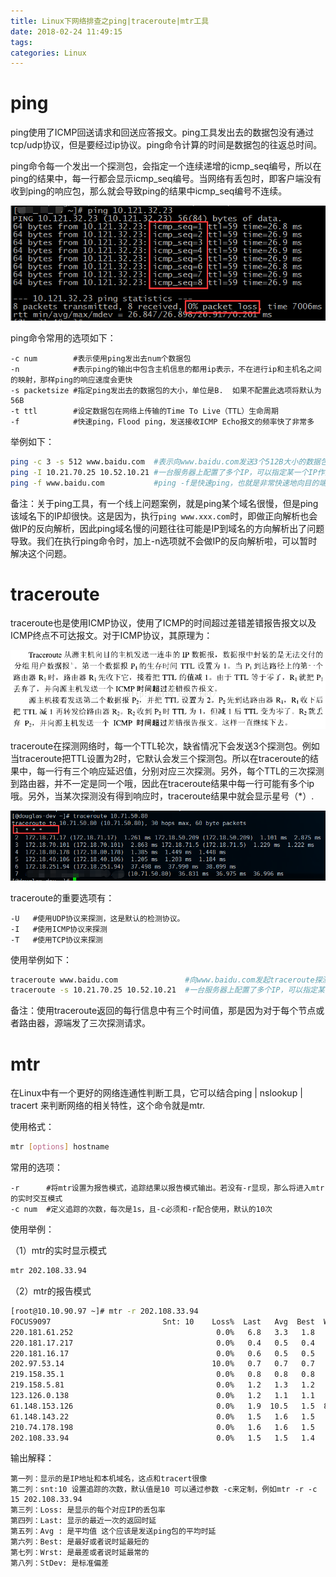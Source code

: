 ```yaml
---
title: Linux下网络排查之ping|traceroute|mtr工具
date: 2018-02-24 11:49:15
tags:
categories: Linux
---
```


# ping

ping使用了ICMP回送请求和回送应答报文。ping工具发出去的数据包没有通过tcp/udp协议，但是要经过ip协议。ping命令计算的时间是数据包的往返总时间。

ping命令每一个发出一个探测包，会指定一个连续递增的icmp_seq编号，所以在ping的结果中，每一行都会显示icmp_seq编号。当网络有丢包时，即客户端没有收到ping的响应包，那么就会导致ping的结果中icmp_seq编号不连续。

![](/images/ping_1_1.png)

ping命令常用的选项如下：

	-c num        #表示使用ping发出去num个数据包
	-n            #表示ping的输出中包含主机信息的都用ip表示，不在进行ip和主机名之间的映射，那样ping的响应速度会更快
	-s packetsize #指定ping发出去的数据包的大小，单位是B.  如果不配置此选项将默认为56B
	-t ttl        #设定数据包在网络上传输的Time To Live（TTL）生命周期
	-f            #快速ping，Flood ping，发送接收ICMP Echo报文的频率快了非常多

举例如下：

```bash
ping -c 3 -s 512 www.baidu.com  #表示向www.baidu.com发送3个512B大小的数据包，来进行网络探测
ping -I 10.21.70.25 10.52.10.21 #一台服务器上配置了多个IP，可以指定某一个IP作为源IP。本例源IP为10.21.70.25，向10.52.10.21发起ping探测
ping -f www.baidu.com           #ping -f是快速ping，也就是非常快速地向目的端发送ICMP报文。当发出一个ICMP报文时，会在终端显示一个点，同时当收到一个ICMP报文响应时，就是在终端上删除一个点。因此使用ping -f时，终端显示的点号的数量，其实就是丢包的数量。
```

备注：关于ping工具，有一个线上问题案例，就是ping某个域名很慢，但是ping该域名下的IP却很快。这是因为，执行`ping www.xxx.com`时，即做正向解析也会做IP的反向解析，因此ping域名慢的问题往往可能是IP到域名的方向解析出了问题导致。我们在执行ping命令时，加上-n选项就不会做IP的反向解析啦，可以暂时解决这个问题。

# traceroute

traceroute也是使用ICMP协议，使用了ICMP的时间超过差错差错报告报文以及ICMP终点不可达报文。对于ICMP协议，其原理为：

![](/images/traceroute_1_1.png)

traceroute在探测网络时，每一个TTL轮次，缺省情况下会发送3个探测包。例如当traceroute把TTL设置为2时，它默认会发三个探测包。所以在traceroute的结果中，每一行有三个响应延迟值，分别对应三次探测。另外，每个TTL的三次探测到路由器，并不一定是同一个哦，因此在traceroute结果中每一行可能有多个ip哦。另外，当某次探测没有得到响应时，traceroute结果中就会显示星号（*）.

![](/images/traceroute_1_2.png)

traceroute的重要选项有：

	-U   #使用UDP协议来探测，这是默认的检测协议。  
	-I   #使用ICMP协议来探测  
	-T   #使用TCP协议来探测  

使用举例如下：

```bash
traceroute www.baidu.com               #向www.baidu.com发起traceroute探测
traceroute -s 10.21.70.25 10.52.10.21  #一台服务器上配置了多个IP，可以指定某一个IP作为源IP。本例中指定源IP为10.21.70.25，向10.52.10.21发起traceroute探测
```

备注：使用traceroute返回的每行信息中有三个时间值，那是因为对于每个节点或者路由器，源端发了三次探测请求。

# mtr

在Linux中有一个更好的网络连通性判断工具，它可以结合ping | nslookup | tracert 来判断网络的相关特性，这个命令就是mtr.

使用格式：

```bash
mtr [options] hostname
```

常用的选项：

	-r      #将mtr设置为报告模式，追踪结果以报告模式输出。若没有-r显现，那么将进入mtr的实时交互模式
	-c num  #定义追踪的次数，每次是1s，且-c必须和-r配合使用，默认的10次

使用举例：

（1）mtr的实时显示模式

```bash
mtr 202.108.33.94
```

（2）mtr的报告模式

```bash
[root@10.10.90.97 ~]# mtr -r 202.108.33.94  
FOCUS9097                         Snt: 10    Loss%  Last   Avg  Best  Wrst StDev  
220.181.61.252                                0.0%   6.8   3.3   1.8   7.4   2.2  
220.181.17.217                                0.0%   0.4   0.5   0.4   0.7   0.1  
220.181.16.17                                 0.0%   0.6   0.5   0.5   0.6   0.0  
202.97.53.14                                 10.0%   0.7   0.7   0.7   0.8   0.0  
219.158.35.1                                  0.0%   0.8   0.8   0.8   0.9   0.0  
219.158.5.81                                  0.0%   1.2   1.3   1.2   1.6   0.1  
123.126.0.138                                 0.0%   1.2   1.1   1.1   1.3   0.1  
61.148.153.126                                0.0%   1.9  10.5   1.5  89.9  27.9  
61.148.143.22                                 0.0%   1.5   1.6   1.5   1.7   0.0  
210.74.178.198                                0.0%   1.6   1.6   1.5   1.9   0.1  
202.108.33.94                                 0.0%   1.5   1.5   1.4   1.5   0.0  
```

输出解释：

	第一列：显示的是IP地址和本机域名，这点和tracert很像
	第二列：snt:10 设置追踪的次数，默认值是10 可以通过参数 -c来定制，例如mtr -r -c 15 202.108.33.94
	第三列：Loss: 是显示的每个对应IP的丢包率
	第四列：Last: 显示的最近一次的返回时延
	第五列：Avg : 是平均值 这个应该是发送ping包的平均时延
	第六列：Best: 是最好或者说时延最短的
	第七列：Wrst: 是最差或者说时延最常的
	第八列：StDev: 是标准偏差

